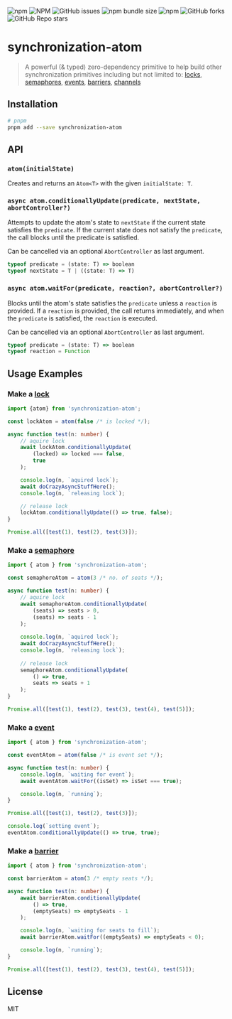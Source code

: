 ![npm](https://img.shields.io/npm/v/synchronization-atom)
![NPM](https://img.shields.io/npm/l/synchronization-atom)
![GitHub issues](https://img.shields.io/github/issues/omranjamal/synchronization-atom)
![npm bundle size](https://img.shields.io/bundlephobia/min/synchronization-atom)
![npm](https://img.shields.io/npm/dw/synchronization-atom)
![GitHub forks](https://img.shields.io/github/forks/omranjamal/synchronization-atom)
![GitHub Repo stars](https://img.shields.io/github/stars/omranjamal/synchronization-atom)


# synchronization-atom

> A powerful (& typed) zero-dependency primitive to help build other synchronization primitives including but not limited to:
> [locks][1],
> [semaphores][2],
> [events][3],
> [barriers][4],
> [channels][5]

## Installation

```bash
# pnpm
pnpm add --save synchronization-atom
```

## API

### `atom(initialState)`

Creates and returns an `Atom<T>` with the given `initialState: T`.

### `async atom.conditionallyUpdate(predicate, nextState, abortController?)`

Attempts to update the atom's state to `nextState` if the 
current state satisfies the `predicate`. If the current state
does not satisfy the `predicate`, the call blocks until the
predicate is satisfied.

Can be cancelled via an optional `AbortController` as last argument.

```ts
typeof predicate = (state: T) => boolean
typeof nextState = T | ((state: T) => T)
```

### `async atom.waitFor(predicate, reaction?, abortController?)`

Blocks until the atom's state satisfies the `predicate` unless a
`reaction` is provided. If a `reaction` is provided, the call returns
immediately,  and when the `predicate` is satisfied, the `reaction`
is executed.

Can be cancelled via an optional `AbortController` as last argument.

```ts
typeof predicate = (state: T) => boolean
typeof reaction = Function
```

## Usage Examples

### Make a [lock][1]

```ts
import {atom} from 'synchronization-atom';

const lockAtom = atom(false /* is locked */);

async function test(n: number) {
    // aquire lock
    await lockAtom.conditionallyUpdate(
        (locked) => locked === false,
        true
    );

    console.log(n, `aquired lock`);
    await doCrazyAsyncStuffHere();
    console.log(n, `releasing lock`);

    // release lock
    lockAtom.conditionallyUpdate(() => true, false);
}

Promise.all([test(1), test(2), test(3)]);
```

### Make a [semaphore][2]

```ts
import { atom } from 'synchronization-atom';

const semaphoreAtom = atom(3 /* no. of seats */);

async function test(n: number) {
    // aquire lock
    await semaphoreAtom.conditionallyUpdate(
        (seats) => seats > 0,
        (seats) => seats - 1
    );
    
    console.log(n, `aquired lock`);
    await doCrazyAsyncStuffHere();
    console.log(n, `releasing lock`);
    
    // release lock
    semaphoreAtom.conditionallyUpdate(
        () => true,
        seats => seats + 1
    );
}

Promise.all([test(1), test(2), test(3), test(4), test(5)]);
```

### Make a [event][3]

```ts
import { atom } from 'synchronization-atom';

const eventAtom = atom(false /* is event set */);

async function test(n: number) {
    console.log(n, `waiting for event`);
    await eventAtom.waitFor((isSet) => isSet === true);

    console.log(n, `running`);
}

Promise.all([test(1), test(2), test(3)]);

console.log(`setting event`);
eventAtom.conditionallyUpdate(() => true, true);
```

### Make a [barrier][4]

```ts
import { atom } from 'synchronization-atom';

const barrierAtom = atom(3 /* empty seats */);

async function test(n: number) {
    await barrierAtom.conditionallyUpdate(
        () => true,
        (emptySeats) => emptySeats - 1
    );

    console.log(n, `waiting for seats to fill`);
    await barrierAtom.waitFor((emptySeats) => emptySeats < 0);

    console.log(n, `running`);
}

Promise.all([test(1), test(2), test(3), test(4), test(5)]);
```

## License
MIT

[1]: https://pkg.go.dev/sync#Mutex
[2]: https://docs.oracle.com/javase/8/docs/api/?java/util/concurrent/Semaphore.html
[3]: https://docs.python.org/3/library/threading.html#event-objects
[4]: https://docs.python.org/3/library/threading.html#barrier-objects
[5]: https://gobyexample.com/channels
